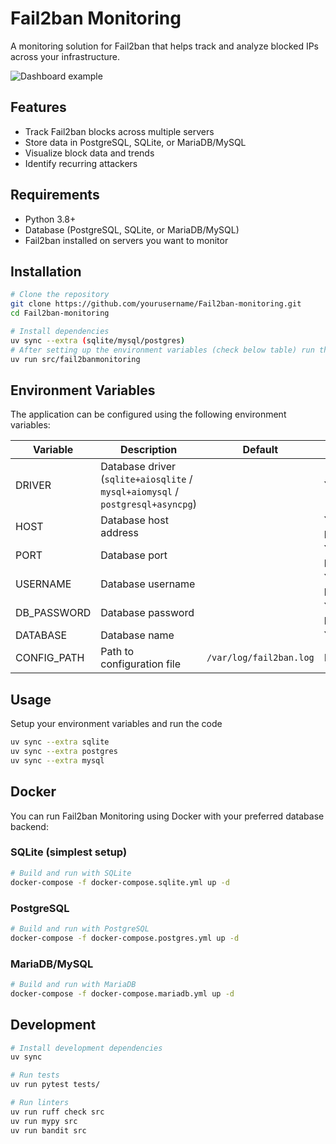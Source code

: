 # Fail2ban Monitoring

A monitoring solution for Fail2ban that helps track and analyze blocked IPs across your infrastructure.

![Dashboard example](https://raw.githubusercontent.com/adrianvillanueva997/Fail2ban-monitoring/master/dashboard.png)

## Features

- Track Fail2ban blocks across multiple servers
- Store data in PostgreSQL, SQLite, or MariaDB/MySQL
- Visualize block data and trends
- Identify recurring attackers

## Requirements

- Python 3.8+
- Database (PostgreSQL, SQLite, or MariaDB/MySQL)
- Fail2ban installed on servers you want to monitor

## Installation

```bash
# Clone the repository
git clone https://github.com/yourusername/Fail2ban-monitoring.git
cd Fail2ban-monitoring

# Install dependencies
uv sync --extra (sqlite/mysql/postgres)
# After setting up the environment variables (check below table) run the following command:
uv run src/fail2banmonitoring
```

## Environment Variables

The application can be configured using the following environment variables:

| Variable | Description | Default | Required |
|----------|-------------|---------|----------|
| DRIVER | Database driver (```sqlite+aiosqlite``` / ```mysql+aiomysql``` / ```postgresql+asyncpg```) |  | Yes |
| HOST | Database host address |  | Yes (for postgres/mariadb) |
| PORT| Database port |  | Yes (for postgres/mariadb) |
| USERNAME| Database username |  | Yes (for postgres/mariadb) |
| DB_PASSWORD | Database password | | Yes (for postgres/mariadb) |
| DATABASE | Database name |  | Yes |
| CONFIG_PATH | Path to configuration file | ```/var/log/fail2ban.log``` | No |

## Usage

Setup your environment variables and run the code

```bash
uv sync --extra sqlite
uv sync --extra postgres
uv sync --extra mysql
```

## Docker

You can run Fail2ban Monitoring using Docker with your preferred database backend:

### SQLite (simplest setup)

```bash
# Build and run with SQLite
docker-compose -f docker-compose.sqlite.yml up -d
```

### PostgreSQL

```bash
# Build and run with PostgreSQL
docker-compose -f docker-compose.postgres.yml up -d
```

### MariaDB/MySQL

```bash
# Build and run with MariaDB
docker-compose -f docker-compose.mariadb.yml up -d
```

## Development

```bash
# Install development dependencies
uv sync

# Run tests
uv run pytest tests/

# Run linters
uv run ruff check src
uv run mypy src
uv run bandit src
```
